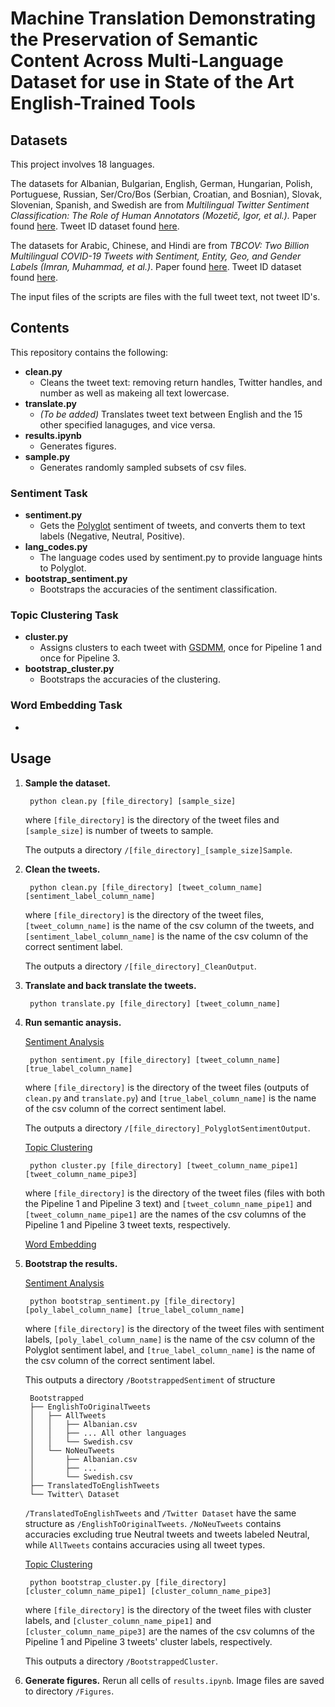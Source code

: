 # Machine Translation Demonstrating the Preservation of Semantic Content Across Multi-Language Dataset for use in State of the Art English-Trained Tools

## Datasets
This project involves 18 languages.

The datasets for Albanian, Bulgarian, English, German, Hungarian, Polish, Portuguese, Russian, Ser/Cro/Bos (Serbian, Croatian, and Bosnian), Slovak, Slovenian, Spanish, and Swedish are from *Multilingual Twitter Sentiment Classification: The Role of Human Annotators (Mozetič, Igor, et al.).* Paper found [here](https://journals.plos.org/plosone/article?id=10.1371/journal.pone.0155036). Tweet ID dataset found [here](https://www.clarin.si/repository/xmlui/handle/11356/1054). 

The datasets for Arabic, Chinese, and Hindi are from *TBCOV: Two Billion Multilingual COVID-19 Tweets with Sentiment, Entity, Geo, and Gender Labels (Imran, Muhammad, et al.)*. Paper found [here](https://www.mdpi.com/2306-5729/7/1/8). Tweet ID dataset found [here](https://crisisnlp.qcri.org/tbcov).

The input files of the scripts are files with the full tweet text, not tweet ID's.

## Contents
This repository contains the following:
- **clean.py**
    - Cleans the tweet text: removing return handles, Twitter handles, and number as well as makeing all text lowercase.
- **translate.py**
    - *(To be added)* Translates tweet text between English and the 15 other specified lanaguges, and vice versa.
- **results.ipynb**
    - Generates figures.
- **sample.py**
    - Generates randomly sampled subsets of csv files.

### Sentiment Task
- **sentiment.py**
    - Gets the [Polyglot](https://polyglot.readthedocs.io/en/latest/Sentiment.html) sentiment of tweets, and converts them to text labels (Negative, Neutral, Positive).
- **lang_codes.py**
    - The language codes used by sentiment.py to provide language hints to Polyglot.
- **bootstrap_sentiment.py**
    - Bootstraps the accuracies of the sentiment classification.

### Topic Clustering Task
- **cluster.py**
    - Assigns clusters to each tweet with [GSDMM](https://github.com/rwalk/gsdmm), once for Pipeline 1 and once for Pipeline 3.
- **bootstrap_cluster.py**
    - Bootstraps the accuracies of the clustering.

### Word Embedding Task
- 

## Usage
1. **Sample the dataset.**

        python clean.py [file_directory] [sample_size]
    where `[file_directory]` is the directory of the tweet files and `[sample_size]` is number of tweets to sample.

    The outputs a directory `/[file_directory]_[sample_size]Sample`.
2. **Clean the tweets.**

        python clean.py [file_directory] [tweet_column_name] [sentiment_label_column_name]
    where `[file_directory]` is the directory of the tweet files, `[tweet_column_name]` is the name of the csv column of the tweets, and `[sentiment_label_column_name]` is the name of the csv column of the correct sentiment label.

    The outputs a directory `/[file_directory]_CleanOutput`.
3. **Translate and back translate the tweets.**

        python translate.py [file_directory] [tweet_column_name]
4. **Run semantic anaysis.**

    <ins>Sentiment Analysis</ins>

        python sentiment.py [file_directory] [tweet_column_name] [true_label_column_name]
    where `[file_directory]` is the directory of the tweet files (outputs of `clean.py` and `translate.py`) and `[true_label_column_name]` is the name of the csv column of the correct sentiment label.

    The outputs a directory `/[file_directory]_PolyglotSentimentOutput`.

    <ins>Topic Clustering</ins>

        python cluster.py [file_directory] [tweet_column_name_pipe1] [tweet_column_name_pipe3]
    where `[file_directory]` is the directory of the tweet files (files with both the Pipeline 1 and Pipeline 3 text) and `[tweet_column_name_pipe1]` and `[tweet_column_name_pipe1]` are the names of the csv columns of the Pipeline 1 and Pipeline 3 tweet texts, respectively.

    <ins>Word Embedding</ins>

5. **Bootstrap the results.**

    <ins>Sentiment Analysis</ins>

        python bootstrap_sentiment.py [file_directory] [poly_label_column_name] [true_label_column_name]
    where `[file_directory]` is the directory of the tweet files with sentiment labels, `[poly_label_column_name]` is the name of the csv column of the Polyglot sentiment label, and `[true_label_column_name]` is the name of the csv column of the correct sentiment label.

    This outputs a directory `/BootstrappedSentiment` of structure

        Bootstrapped
        ├── EnglishToOriginalTweets
        │   ├── AllTweets
        │   │   ├── Albanian.csv
        │   │   ├── ... All other languages
        │   │   └── Swedish.csv
        │   └── NoNeuTweets
        │       ├── Albanian.csv
        │       ├── ...
        │       └── Swedish.csv
        ├── TranslatedToEnglishTweets
        └── Twitter\ Dataset
    `/TranslatedToEnglishTweets` and `/Twitter Dataset` have the same structure as `/EnglishToOriginalTweets`. `/NoNeuTweets` contains accuracies excluding true Neutral tweets and tweets labeled Neutral, while `AllTweets` contains accuracies using all tweet types.

    <ins>Topic Clustering</ins>

        python bootstrap_cluster.py [file_directory] [cluster_column_name_pipe1] [cluster_column_name_pipe3]
    where `[file_directory]` is the directory of the tweet files with cluster labels, and `[cluster_column_name_pipe1]` and `[cluster_column_name_pipe3]` are the names of the csv columns of the Pipeline 1 and Pipeline 3 tweets' cluster labels, respectively.

    This outputs a directory `/BootstrappedCluster`.

6. **Generate figures.** Rerun all cells of `results.ipynb`. Image files are saved to directory `/Figures`.
